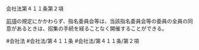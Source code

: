 会社法第４１１条第２項

[前項](会社法＿＿＿＿第４１１条第１項)の規定にかかわらず、指名委員会等は、当該指名委員会等の委員の全員の同意があるときは、招集の手続を経ることなく開催することができる。

#会社法
#会社法/第４１１条
#会社法/第４１１条/第２項
